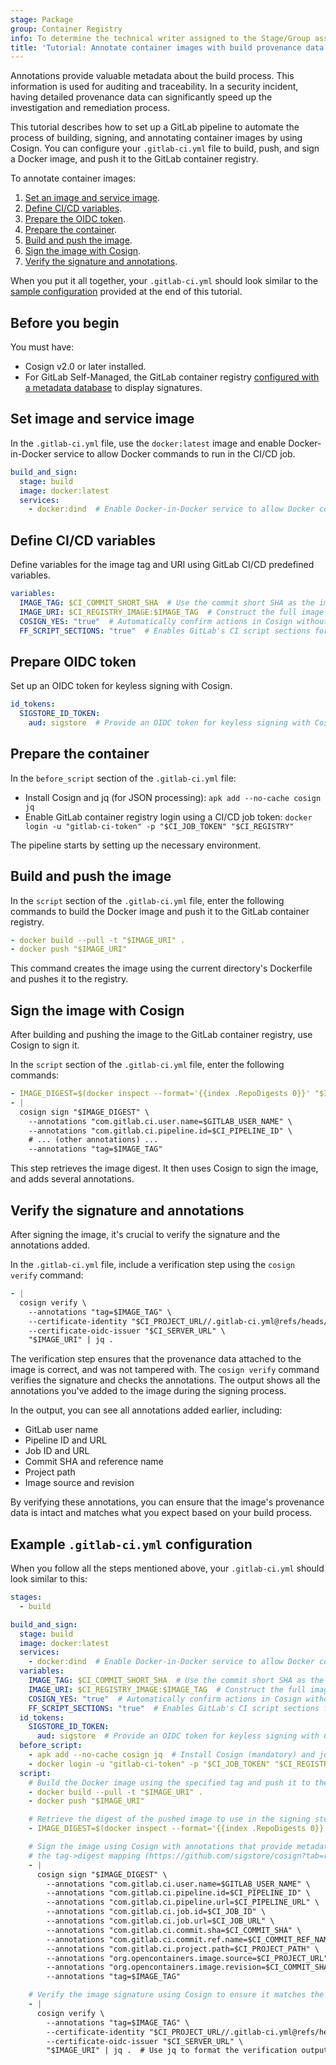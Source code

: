 ```yaml
---
stage: Package
group: Container Registry
info: To determine the technical writer assigned to the Stage/Group associated with this page, see https://handbook.gitlab.com/handbook/product/ux/technical-writing/#assignments
title: 'Tutorial: Annotate container images with build provenance data'
---
```


Annotations provide valuable metadata about the build process. This information is used for auditing and traceability. In a security incident, having detailed provenance data can significantly speed up the investigation and remediation process.

This tutorial describes how to set up a GitLab pipeline to automate the process of building, signing, and annotating container images by using Cosign.
You can configure your `.gitlab-ci.yml` file to build, push, and sign a Docker image, and push it to the GitLab container registry.

To annotate container images:

1. [Set an image and service image](#set-image-and-service-image).
1. [Define CI/CD variables](#define-cicd-variables).
1. [Prepare the OIDC token](#prepare-oidc-token).
1. [Prepare the container](#prepare-the-container).
1. [Build and push the image](#build-and-push-the-image).
1. [Sign the image with Cosign](#sign-the-image-with-cosign).
1. [Verify the signature and annotations](#verify-the-signature-and-annotations).

When you put it all together, your `.gitlab-ci.yml` should look similar to the [sample configuration](#example-gitlab-ciyml-configuration) provided at the end of this tutorial.

## Before you begin

You must have:

- Cosign v2.0 or later installed.
- For GitLab Self-Managed, the GitLab container registry [configured with a metadata database](../../../administration/packages/container_registry_metadata_database.md)
  to display signatures.

## Set image and service image

In the `.gitlab-ci.yml` file, use the `docker:latest` image and enable Docker-in-Docker service to allow Docker commands to run in the CI/CD job.

```yaml
build_and_sign:
  stage: build
  image: docker:latest
  services:
    - docker:dind  # Enable Docker-in-Docker service to allow Docker commands inside the container
```

## Define CI/CD variables

Define variables for the image tag and URI using GitLab CI/CD predefined variables.

```yaml
variables:
  IMAGE_TAG: $CI_COMMIT_SHORT_SHA  # Use the commit short SHA as the image tag
  IMAGE_URI: $CI_REGISTRY_IMAGE:$IMAGE_TAG  # Construct the full image URI with the registry, project path, and tag
  COSIGN_YES: "true"  # Automatically confirm actions in Cosign without user interaction
  FF_SCRIPT_SECTIONS: "true"  # Enables GitLab's CI script sections for better multi-line script output
```

## Prepare OIDC token

Set up an OIDC token for keyless signing with Cosign.

```yaml
id_tokens:
  SIGSTORE_ID_TOKEN:
    aud: sigstore  # Provide an OIDC token for keyless signing with Cosign
```

## Prepare the container

In the `before_script` section of the `.gitlab-ci.yml` file:

- Install Cosign and jq (for JSON processing): `apk add --no-cache cosign jq`
- Enable GitLab container registry login using a CI/CD job token: `docker login -u "gitlab-ci-token" -p "$CI_JOB_TOKEN" "$CI_REGISTRY"`

The pipeline starts by setting up the necessary environment.

## Build and push the image

In the `script` section of the `.gitlab-ci.yml` file, enter the following commands to build the Docker image and push it to the GitLab container registry.

```yaml
- docker build --pull -t "$IMAGE_URI" .
- docker push "$IMAGE_URI"
```

This command creates the image using the current directory's Dockerfile and pushes it to the registry.

## Sign the image with Cosign

After building and pushing the image to the GitLab container registry, use Cosign to sign it.

In the `script` section of the `.gitlab-ci.yml` file, enter the following commands:

```yaml
- IMAGE_DIGEST=$(docker inspect --format='{{index .RepoDigests 0}}' "$IMAGE_URI")
- |
  cosign sign "$IMAGE_DIGEST" \
    --annotations "com.gitlab.ci.user.name=$GITLAB_USER_NAME" \
    --annotations "com.gitlab.ci.pipeline.id=$CI_PIPELINE_ID" \
    # ... (other annotations) ...
    --annotations "tag=$IMAGE_TAG"
```

This step retrieves the image digest. It then uses Cosign to sign the image, and adds several annotations.

## Verify the signature and annotations

After signing the image, it's crucial to verify the signature and the annotations added.

In the `.gitlab-ci.yml` file, include a verification step using the `cosign verify` command:

```yaml
- |
  cosign verify \
    --annotations "tag=$IMAGE_TAG" \
    --certificate-identity "$CI_PROJECT_URL//.gitlab-ci.yml@refs/heads/$CI_COMMIT_REF_NAME" \
    --certificate-oidc-issuer "$CI_SERVER_URL" \
    "$IMAGE_URI" | jq .
```

The verification step ensures that the provenance data attached to the image is correct, and was not tampered with.
The `cosign verify` command verifies the signature and checks the annotations. The output shows all the annotations
you've added to the image during the signing process.

In the output, you can see all annotations added earlier, including:

- GitLab user name
- Pipeline ID and URL
- Job ID and URL
- Commit SHA and reference name
- Project path
- Image source and revision

By verifying these annotations, you can ensure that the image's provenance data is intact
and matches what you expect based on your build process.

## Example `.gitlab-ci.yml` configuration

When you follow all the steps mentioned above, your `.gitlab-ci.yml` should look similar to this:

```yaml
stages:
  - build

build_and_sign:
  stage: build
  image: docker:latest
  services:
    - docker:dind  # Enable Docker-in-Docker service to allow Docker commands inside the container
  variables:
    IMAGE_TAG: $CI_COMMIT_SHORT_SHA  # Use the commit short SHA as the image tag
    IMAGE_URI: $CI_REGISTRY_IMAGE:$IMAGE_TAG  # Construct the full image URI with the registry, project path, and tag
    COSIGN_YES: "true"  # Automatically confirm actions in Cosign without user interaction
    FF_SCRIPT_SECTIONS: "true"  # Enables GitLab's CI script sections for better multi-line script output
  id_tokens:
    SIGSTORE_ID_TOKEN:
      aud: sigstore  # Provide an OIDC token for keyless signing with Cosign
  before_script:
    - apk add --no-cache cosign jq  # Install Cosign (mandatory) and jq (optional)
    - docker login -u "gitlab-ci-token" -p "$CI_JOB_TOKEN" "$CI_REGISTRY"  # Log in to the Docker registry using GitLab CI token
  script:
    # Build the Docker image using the specified tag and push it to the registry
    - docker build --pull -t "$IMAGE_URI" .
    - docker push "$IMAGE_URI"

    # Retrieve the digest of the pushed image to use in the signing step
    - IMAGE_DIGEST=$(docker inspect --format='{{index .RepoDigests 0}}' "$IMAGE_URI")

    # Sign the image using Cosign with annotations that provide metadata about the build and tag annotation to allow verifying
    # the tag->digest mapping (https://github.com/sigstore/cosign?tab=readme-ov-file#tag-signing)
    - |
      cosign sign "$IMAGE_DIGEST" \
        --annotations "com.gitlab.ci.user.name=$GITLAB_USER_NAME" \
        --annotations "com.gitlab.ci.pipeline.id=$CI_PIPELINE_ID" \
        --annotations "com.gitlab.ci.pipeline.url=$CI_PIPELINE_URL" \
        --annotations "com.gitlab.ci.job.id=$CI_JOB_ID" \
        --annotations "com.gitlab.ci.job.url=$CI_JOB_URL" \
        --annotations "com.gitlab.ci.commit.sha=$CI_COMMIT_SHA" \
        --annotations "com.gitlab.ci.commit.ref.name=$CI_COMMIT_REF_NAME" \
        --annotations "com.gitlab.ci.project.path=$CI_PROJECT_PATH" \
        --annotations "org.opencontainers.image.source=$CI_PROJECT_URL" \
        --annotations "org.opencontainers.image.revision=$CI_COMMIT_SHA" \
        --annotations "tag=$IMAGE_TAG"

    # Verify the image signature using Cosign to ensure it matches the expected annotations and certificate identity
    - |
      cosign verify \
        --annotations "tag=$IMAGE_TAG" \
        --certificate-identity "$CI_PROJECT_URL//.gitlab-ci.yml@refs/heads/$CI_COMMIT_REF_NAME" \
        --certificate-oidc-issuer "$CI_SERVER_URL" \
        "$IMAGE_URI" | jq .  # Use jq to format the verification output for easier readability
```
